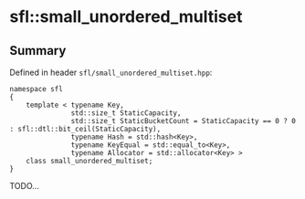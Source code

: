 # sfl::small_unordered_multiset

## Summary

Defined in header `sfl/small_unordered_multiset.hpp`:

```
namespace sfl
{
    template < typename Key,
               std::size_t StaticCapacity,
               std::size_t StaticBucketCount = StaticCapacity == 0 ? 0 : sfl::dtl::bit_ceil(StaticCapacity),
               typename Hash = std::hash<Key>,
               typename KeyEqual = std::equal_to<Key>,
               typename Allocator = std::allocator<Key> >
    class small_unordered_multiset;
}
```

TODO...
